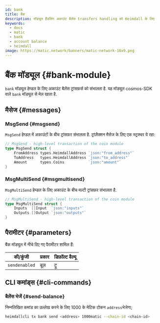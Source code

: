 ```yaml
---
id: bank
title: बैंक
description: मॉड्यूल हैंडलिंग अकाउंट बैलेंस transfers handling को Heimdall के लिए
keywords:
  - docs
  - matic
  - bank
  - account balance
  - heimdall
image: https://matic.network/banners/matic-network-16x9.png
---
```


# बैंक मॉड्यूल {#bank-module}

`bank` मॉड्यूल हेम्डल के लिए अकाउंट बैलेंस ट्रांसफ़र्स को संभालता है. यह मॉड्यूल cosmos-SDK वाले `bank` मॉड्यूल से मेल खाता है.

## मैसेज {#messages}

### MsgSend {#msgsend}

`MsgSend` हेम्डल में अकाउंटों के बीच ट्रांसफ़र संभालता है. ट्रांज़ैक्शन मैसेज के लिए एक स्ट्रक्चर ये रहा:

```go
// MsgSend - high-level transaction of the coin module
type MsgSend struct {
	FromAddress types.HeimdallAddress `json:"from_address"`
	ToAddress   types.HeimdallAddress `json:"to_address"`
	Amount      types.Coins           `json:"amount"`
}
```

### MsgMultiSend {#msgmultisend}

`MsgMultiSend` हेम्डल के लिए अकाउंट के बीच मल्टी ट्रांसफ़र संभालता है.

```go
// MsgMultiSend - high-level transaction of the coin module
type MsgMultiSend struct {
	Inputs  []Input  `json:"inputs"`
	Outputs []Output `json:"outputs"`
}
```

## पैरामीटर {#parameters}

बैंक मॉड्यूल में नीचे दिए गए पैरामीटर शामिल हैं:

| की/कुंजी | प्रकार | डिफ़ॉल्ट वैल्यू |
|----------------------|--------|------------------|
| `sendenabled` | बूल | ट्रू |

## CLI कमांड्स {#cli-commands}

### बैलेंस भेजें {#send-balance}

निम्नलिखित कमांड का उल्लेख करने के लिए 1000 के मेटिक टोकन `address`भेजेगा;

```bash
heimdallcli tx bank send <address> 1000matic --chain-id <chain-id>
```
